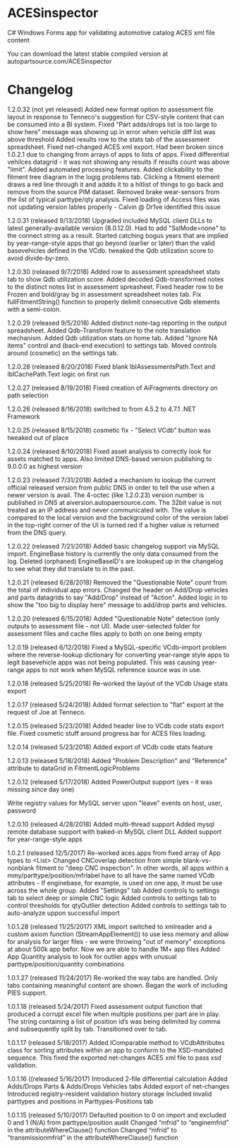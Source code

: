 ﻿# ACESinspector
C# Windows Forms app for validating automotive catalog ACES xml file content

You can download the latest stable compiled version at
autopartsource.com/ACESinspector



# Changelog

1.2.0.32 (not yet released)
Added new format option to assessment file layout in response to Tenneco's suggestion for CSV-style content that can be consumed into a BI system.
Fixed "Part adds/drops list is too large to show here" message was showing up in error when vehicle diff list was above threshold
Added results row to the stats tab of the assessment spreadsheet.
Fixed net-changed ACES xml export. Had been broken since 1.0.2.1 due to changing from arrays of apps to lists of apps.
Fixed differential vehilces datagrid - it was not showing any results if results count was above "limit".
Added automated processing features.
Added clickability to the fitment tree diagram in the logig problems tab. Clicking a fitment element draws a red line through it and addds it to a hitlist of things to go back and remove from the source PIM dataset.
Removed brake wear-sensors from the list of typical parttype/qty analysis.
Fixed loading of Access files was not updating version lables properly - Calvin @ Dr1ve identified this issue

1.2.0.31 (released 9/13/2018)
Upgraded included MySQL client DLLs to latest generally-available version (8.0.12.0). Had to add "SslMode=none" to the connect string as a result.
Started catching bogus years that are implied by year-range-style apps that go beyond (earlier or later) than the valid basevehicles defined in the VCdb.
tweaked the Qdb utilization score to avoid divide-by-zero.

1.2.0.30 (released 9/7/2018)
Added row to assessment spreadsheet stats tab to show Qdb utilization score.
Added decoded Qdb-transformed notes to the distinct notes list in assessment spreasheet.
Fixed header row to be Frozen and bold/gray bg in assessment spreadsheet notes tab.
Fix fullFitmentString() function to properly delimit consecutive Qdb elements with a semi-colon.

1.2.0.29 (released 9/5/2018)
Added distinct note-tag reporting in the output spreadsheet.
Added Qdb-Transform feature to the note translation mechanism.
Added Qdb utilization stats on home tab.
Added "Ignore NA items" control and (back-end execution) to settings tab.
Moved controls around (cosmetic) on the settings tab.

1.2.0.28 (released 8/20/2018)
Fixed blank lblAssessmentsPath.Text and lblCachePath.Text logic on first run

1.2.0.27 (released 8/19/2018)
Fixed creation of AiFragments directory on path selection

1.2.0.26 (released 8/16/2018)
switched to from 4.5.2 to 4.7.1 .NET Framework

1.2.0.25 (released 8/15/2018)
cosmetic fix - "Select VCdb" button was tweaked out of place 

1.2.0.24 (released 8/10/2018)
Fixed asset analysis to correctly look for assets matched to apps. Also limited DNS-based version publishing to 9.0.0.0 as highest version

1.2.0.23 (released 7/31/2018)
Added a mechanism to lookup the current official released version from public DNS in order to tell the use when a newer version is avail. The 4-octec (like 1.2.0.23) version number is published in DNS at aiversion.autopaersource.com. The 32bit value is not treated as an IP address and never communicated with.
The value is compared to the local version and the background color of the version label in the top-right corner of the UI is turned red if a higher value is returned from the DNS query.


1.2.0.22 (released 7/21/2018)
Added basic changelog support via MySQL import. EngineBase history is currently the only data consumed from the log. Deleted (orphaned) EngineBaseID's are lookuped up in the changelog to see what they did translate to in the past.


1.2.0.21 (released 6/28/2018)
Removed the "Questionable Note" count from the total of individual app errors. Changed the header on Add/Drop vehicles and parts datagrids to say "Add/Drop" instead of "Action". Added 
logic in to show the "too big to display here" message to add/drop parts and vehicles.


1.2.0.20 (released 6/15/2018)
Added "Questionable Note" detection (only outputs to assessment file - not UI). Made user-selected folder for assessment files and cache files apply to both on one being empty


1.2.0.19 (released 6/12/2018)
Fixed a MySQL-specific VCdb-import problem where the reverse-lookup dictionary for converting year-range style apps to legit basevehicle apps was not being populated. This was causing 
year-range apps to not work when MySQL reference source was in use.


1.2.0.18 (released 5/25/2018)
Re-worked the layout of the VCdb Usage stats export


1.2.0.17 (released 5/24/2018)
Added format selection to "flat" export at the request of Joe at Tenneco.


1.2.0.15 (released 5/23/2018)
Added header line to VCdb code stats export file. Fixed cosmetic stuff around progress bar for ACES files loading.


1.2.0.14 (released 5/23/2018)
Added export of VCdb code stats feature


1.2.0.13 (released 5/18/2018)
Added "Problem Description" and "Reference" attribute to dataGrid in FitmentLogicProblems


1.2.0.12 (released 5/17/2018)
Added PowerOutput support (yes - it was missing since day one)

Write registry values for MySQL server upon "leave" events on host, user, password


1.2.0.10 (released 4/28/2018)
Added multi-thread support
Added mysql remote database support with baked-in MySQL client DLL
Added support for year-range-style apps

1.0.2.1 (released 12/5/2017)
Re-worked aces.apps from fixed array of App types to <List<App>>
Changed CNCoverlap detection from simple blank-vs-nonblank fitment to "deep CNC inspection". In other words, all apps within a mmy/parttype/position/mfrlabel have to all have the same 
named VCdb attributes - If enginebase, for example, is used on one app, it must be use across the whole group.
Added "Settings" tab
Added controls to settings tab to select deep or simple CNC logic
Added controls to settings tab to control thresholds for qtyOutlier detection
Added controls to settings tab to auto-analyze uppon successful import

1.0.1.28 (released 11/25/2017)
XML import switched to xmlreader and a custom axiom function (StreamAppElement()) to use less memory and allow for analysis for larger files - we were throwing "out of memory" exceptions 
at about 500k app befor. Now we are able to handle 1M+ app files
Added App Quantity analysis to look for outlier apps with unusual parttype/position/quantity combinations

1.0.1.27 (released 11/24/2017)
Re-worked the way tabs are handled. Only tabs containing meaningful content are shown.
Began the work of including PIES support.

1.0.1.18 (released 5/24/2017)
Fixed assessment output function that produced a corrupt excel file when multiple positions per part are in play. The string containing a list of position id’s was being delimited by comma and subsequently split by tab. Transitioned over to tab.

1.0.1.17 (released 5/18/2017)
Added IComparable method to VCdbAttributes class for sorting attributes within an app to conform to the XSD-mandated sequence. This fixed the exported net-changes ACES xml file to pass xsd validation.

1.0.1.16 ((released 5/16/2017)
Introduced 2-file differential calculation
Added Adds/Drops Parts & Adds/Drops Vehicles tabs
Added export of net-changes 
Introduced registry-resident validation history storage
Included invalid parttypes and positions in Parttypes-Positions tab

1.0.1.15 (released 5/10/2017)
Defaulted position to 0 on import and excluded 0 and 1 (N/A) from parttype/position audit
Changed “mfrid” to “enginemfrid” in the attributeWhereClause() function
Changed “mfrid” to “transmissionmfrid” in the attributeWhereClause() function

